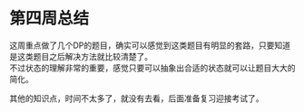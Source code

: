 # 第四周总结

这周重点做了几个DP的题目，确实可以感觉到这类题目有明显的套路，只要知道是这类题目之后解决方法就比较清楚了。  
不过状态的理解非常的重要，感觉只要可以抽象出合适的状态就可以让题目大大的简化。  

其他的知识点，时间不太多了，就没有去看，后面准备复习迎接考试了。  
